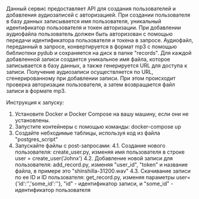 Данный сервис предоставляет API для создания пользователей и добавления аудиозаписей с авторизацией.
При создании пользователя в базу данных записывается имя пользователя, уникальный идентификатор пользователя и токен авторизации. При добавлении аудиофайла пользователь должен быть авторизован с помощью передачи идентификатора пользователя и токена в запросе.
Аудиофайл, переданный в запросе, конвертируется в формат mp3 с помощью библиотеки pydub и сохраняется на диск в папке "records". Для каждой добавленной записи создается уникальное имя файла, которое записывается в базу данных, а также генерируется URL для доступа к записи.
Получение аудиозаписи осуществляется по URL, сгенерированному при добавлении записи. При этом происходит проверка авторизации пользователя, а затем возвращается файл записи в формате mp3.

Инструкция к запуску:

1.	Установите Docker и Docker Compose на вашу машину, если они не установлены.
2.  Запустите контейнеры с помощью команды:
docker-compose up
3. Создайте небходимые таблицы, используя код из файла "postgres_script" 
4. Запускайте файлы с post-запросами: 
4.1. Создание нового пользователя: create_user.py, изменяя имя пользователя в строке user = create_user('Johnx')
4.2. Добавление новой записи для пользователя: add_record.py, изменяя "user_id", "token" и название файла, в примере это "shinshilla-31200.wav"
4.3. Скачивание записи по ее ID и ID пользователя: get_record.py, изменяя параметры user={'id':'','some_id':''}, "id" - идентификатор записи, и "some_id" - идентификатор пользователя